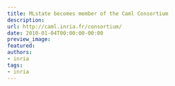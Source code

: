 ```yaml
---
title: MLstate becomes member of the Caml Consortium
description:
url: http://caml.inria.fr/consortium/
date: 2010-01-04T00:00:00-00:00
preview_image:
featured:
authors:
- inria
tags:
- inria
---
```




